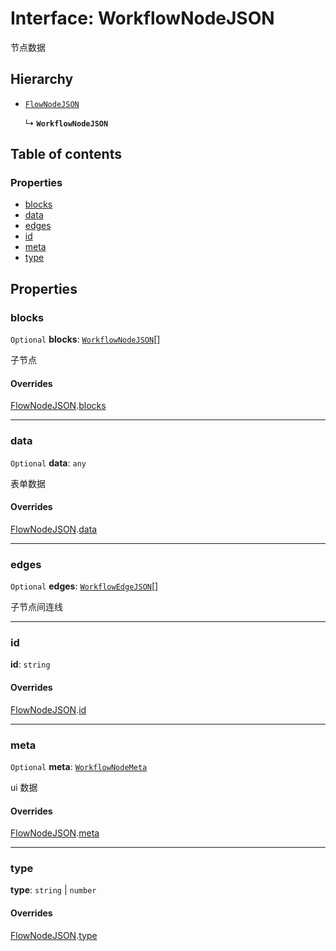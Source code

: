 # Interface: WorkflowNodeJSON

节点数据

## Hierarchy

* [`FlowNodeJSON`](/auto-docs/free-layout-editor/interfaces/FlowNodeJSON.md)

  ↳ **`WorkflowNodeJSON`**

## Table of contents

### Properties

* [blocks](/auto-docs/free-layout-editor/interfaces/WorkflowNodeJSON.md#blocks)
* [data](/auto-docs/free-layout-editor/interfaces/WorkflowNodeJSON.md#data)
* [edges](/auto-docs/free-layout-editor/interfaces/WorkflowNodeJSON.md#edges)
* [id](/auto-docs/free-layout-editor/interfaces/WorkflowNodeJSON.md#id)
* [meta](/auto-docs/free-layout-editor/interfaces/WorkflowNodeJSON.md#meta)
* [type](/auto-docs/free-layout-editor/interfaces/WorkflowNodeJSON.md#type)

## Properties

### blocks

`Optional` **blocks**: [`WorkflowNodeJSON`](/auto-docs/free-layout-editor/interfaces/WorkflowNodeJSON.md)\[]

子节点

#### Overrides

[FlowNodeJSON](/auto-docs/free-layout-editor/interfaces/FlowNodeJSON.md).[blocks](/auto-docs/free-layout-editor/interfaces/FlowNodeJSON.md#blocks)

***

### data

`Optional` **data**: `any`

表单数据

#### Overrides

[FlowNodeJSON](/auto-docs/free-layout-editor/interfaces/FlowNodeJSON.md).[data](/auto-docs/free-layout-editor/interfaces/FlowNodeJSON.md#data)

***

### edges

`Optional` **edges**: [`WorkflowEdgeJSON`](/auto-docs/free-layout-editor/interfaces/WorkflowEdgeJSON.md)\[]

子节点间连线

***

### id

**id**: `string`

#### Overrides

[FlowNodeJSON](/auto-docs/free-layout-editor/interfaces/FlowNodeJSON.md).[id](/auto-docs/free-layout-editor/interfaces/FlowNodeJSON.md#id)

***

### meta

`Optional` **meta**: [`WorkflowNodeMeta`](/auto-docs/free-layout-editor/interfaces/WorkflowNodeMeta.md)

ui 数据

#### Overrides

[FlowNodeJSON](/auto-docs/free-layout-editor/interfaces/FlowNodeJSON.md).[meta](/auto-docs/free-layout-editor/interfaces/FlowNodeJSON.md#meta)

***

### type

**type**: `string` | `number`

#### Overrides

[FlowNodeJSON](/auto-docs/free-layout-editor/interfaces/FlowNodeJSON.md).[type](/auto-docs/free-layout-editor/interfaces/FlowNodeJSON.md#type)
